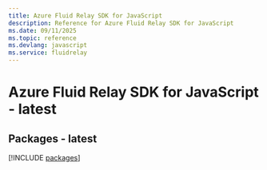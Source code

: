 ```yaml
---
title: Azure Fluid Relay SDK for JavaScript
description: Reference for Azure Fluid Relay SDK for JavaScript
ms.date: 09/11/2025
ms.topic: reference
ms.devlang: javascript
ms.service: fluidrelay
---
```

# Azure Fluid Relay SDK for JavaScript - latest
## Packages - latest
[!INCLUDE [packages](fluid-relay-index.md)]